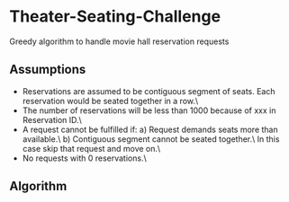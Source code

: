# Theater-Seating-Challenge
Greedy algorithm to handle movie hall reservation requests


## Assumptions
* Reservations are assumed to be contiguous segment of seats. Each reservation would be seated together in a row.\ 
* The number of reservations will be less than 1000 because of xxx in Reservation ID.\ 
* A request cannot be fulfilled if: a) Request demands seats more than available.\ 
                                    b) Contiguous segment cannot be seated together.\ 
   In this case skip that request and move on.\ 
* No requests with 0 reservations.\ 

## Algorithm

